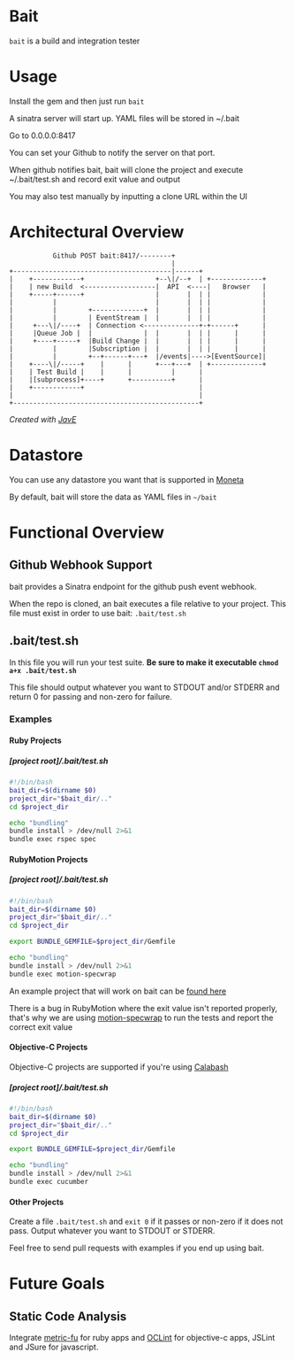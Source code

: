 Bait
====

`bait` is a build and integration tester

# Usage

Install the gem and then just run `bait`

A sinatra server will start up. YAML files will be stored in ~/.bait

Go to 0.0.0.0:8417

You can set your Github to notify the server on that port.

When github notifies bait, bait will clone the project and execute ~/.bait/test.sh and record exit value and output

You may also test manually by inputting a clone URL within the UI

# Architectural Overview

```
           Github POST bait:8417/--------+
                                         |
+----------------------------------------|------+
|    +------------+                  +--\|/--+  | +-------------+
|    | new Build  <------------------|  API  <----|   Browser   |
|    +-----+------+                  |       |  | |             |
|          |                         |       |  | |             |
|          |        +-------------+  |       |  | |             |
|          |        | EventStream |  |       |  | |             |
|     +---\|/----+  | Connection <--------------+-+------+      |
|     |Queue Job |  |             |  |       |  | |      |      |
|     +----+-----+  |Build Change |  |       |  | |      |      |
|          |        |Subscription |  |       |  | |      |      |
|          |        +--+------+---+  |/events|---->[EventSource]|
|    +----\|/-----+    |      |      +---+---+  | +-------------+
|    | Test Build |    |      |          |      |
|    |[subprocess]+----+      +----------+      |
|    +------------+                             |
|                                               |
+-----------------------------------------------+
```

*Created with [JavE](http://www.jave.de/)*

# Datastore

You can use any datastore you want that is supported in [Moneta](https://github.com/minad/moneta)

By default, bait will store the data as YAML files in `~/bait`

# Functional Overview

## Github Webhook Support

bait provides a Sinatra endpoint for the github push event webhook.

When the repo is cloned, an bait executes a file relative to your
project. This file must exist in order to use bait: `.bait/test.sh`

## .bait/test.sh

In this file you will run your test suite. **Be sure to make it
executable `chmod a+x .bait/test.sh`**

This file should output whatever you want to STDOUT and/or STDERR and
return 0 for passing and non-zero for failure.

### Examples

#### Ruby Projects

##### [project root]/.bait/test.sh
```bash
#!/bin/bash
bait_dir=$(dirname $0)
project_dir="$bait_dir/.."
cd $project_dir

echo "bundling"
bundle install > /dev/null 2>&1
bundle exec rspec spec
```

#### RubyMotion Projects

##### [project root]/.bait/test.sh
```bash
#!/bin/bash
bait_dir=$(dirname $0)
project_dir="$bait_dir/.."
cd $project_dir

export BUNDLE_GEMFILE=$project_dir/Gemfile

echo "bundling"
bundle install > /dev/null 2>&1
bundle exec motion-specwrap
```

An example project that will work on bait can be [found
here](https://github.com/keyvanfatehi/baitmotion)

There is a bug in RubyMotion where the exit value isn't reported
properly, that's why we are using
[motion-specwrap](https://github.com/mdks/motion-specwrap) to run the
tests and report the correct exit value

#### Objective-C Projects

Objective-C projects are supported if you're using [Calabash](http://calaba.sh)

##### [project root]/.bait/test.sh
```bash
#!/bin/bash
bait_dir=$(dirname $0)
project_dir="$bait_dir/.."
cd $project_dir

export BUNDLE_GEMFILE=$project_dir/Gemfile

echo "bundling"
bundle install > /dev/null 2>&1
bundle exec cucumber
```

#### Other Projects

Create a file `.bait/test.sh` and `exit 0` if it passes or non-zero if
it does not pass. Output whatever you want to STDOUT or STDERR.

Feel free to send pull requests with examples if you end up using bait.

# Future Goals

## Static Code Analysis

Integrate [metric-fu](http://metric-fu.rubyforge.org/) for ruby apps and [OCLint](http://oclint.org/) for objective-c apps, JSLint and JSure for javascript.
